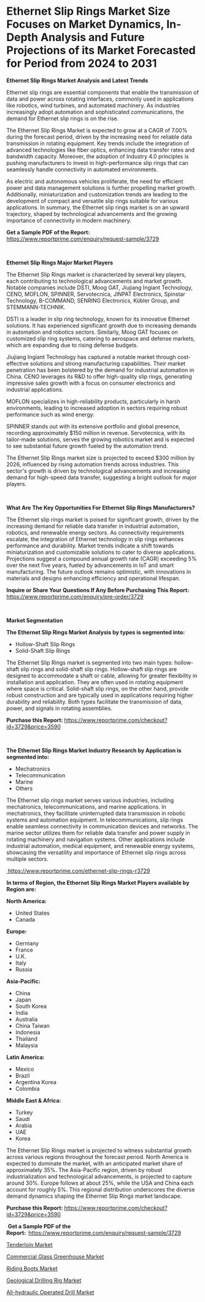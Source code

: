 <p><h1>Ethernet Slip Rings Market Size Focuses on Market Dynamics, In-Depth Analysis and Future Projections of its Market Forecasted for Period from 2024 to 2031</h1></p><p><strong>Ethernet Slip Rings Market Analysis and Latest Trends</strong></p>
<p><p>Ethernet slip rings are essential components that enable the transmission of data and power across rotating interfaces, commonly used in applications like robotics, wind turbines, and automated machinery. As industries increasingly adopt automation and sophisticated communications, the demand for Ethernet slip rings is on the rise.</p><p>The Ethernet Slip Rings Market is expected to grow at a CAGR of 7.00% during the forecast period, driven by the increasing need for reliable data transmission in rotating equipment. Key trends include the integration of advanced technologies like fiber optics, enhancing data transfer rates and bandwidth capacity. Moreover, the adoption of Industry 4.0 principles is pushing manufacturers to invest in high-performance slip rings that can seamlessly handle connectivity in automated environments.</p><p>As electric and autonomous vehicles proliferate, the need for efficient power and data management solutions is further propelling market growth. Additionally, miniaturization and customization trends are leading to the development of compact and versatile slip rings suitable for various applications. In summary, the Ethernet slip rings market is on an upward trajectory, shaped by technological advancements and the growing importance of connectivity in modern machinery.</p></p>
<p><strong>Get a Sample PDF of the Report:&nbsp;</strong> <a href="https://www.reportprime.com/enquiry/request-sample/3729">https://www.reportprime.com/enquiry/request-sample/3729</a></p>
<p>&nbsp;</p>
<p><strong>Ethernet Slip Rings Major Market Players</strong></p>
<p><p>The Ethernet Slip Rings market is characterized by several key players, each contributing to technological advancements and market growth. Notable companies include DSTI, Moog GAT, Jiujiang Ingiant Technology, CENO, MOFLON, SPINNER, Servotecnica, JINPAT Electronics, Spinstar Technology, B-COMMAND, SENRING Electronics, Kübler Group, and STEMMANN-TECHNIK.</p><p>DSTI is a leader in slip ring technology, known for its innovative Ethernet solutions. It has experienced significant growth due to increasing demands in automation and robotics sectors. Similarly, Moog GAT focuses on customized slip ring systems, catering to aerospace and defense markets, which are expanding due to rising defense budgets.</p><p>Jiujiang Ingiant Technology has captured a notable market through cost-effective solutions and strong manufacturing capabilities. Their market penetration has been bolstered by the demand for industrial automation in China. CENO leverages its R&D to offer high-quality slip rings, generating impressive sales growth with a focus on consumer electronics and industrial applications.</p><p>MOFLON specializes in high-reliability products, particularly in harsh environments, leading to increased adoption in sectors requiring robust performance such as wind energy. </p><p>SPINNER stands out with its extensive portfolio and global presence, recording approximately $150 million in revenue. Servotecnica, with its tailor-made solutions, serves the growing robotics market and is expected to see substantial future growth fueled by the automation trend.</p><p>The Ethernet Slip Rings market size is projected to exceed $300 million by 2026, influenced by rising automation trends across industries. This sector's growth is driven by technological advancements and increasing demand for high-speed data transfer, suggesting a bright outlook for major players.</p></p>
<p>&nbsp;</p>
<p><strong>What Are The Key Opportunities For Ethernet Slip Rings Manufacturers?</strong></p>
<p><p>The Ethernet slip rings market is poised for significant growth, driven by the increasing demand for reliable data transfer in industrial automation, robotics, and renewable energy sectors. As connectivity requirements escalate, the integration of Ethernet technology in slip rings enhances performance and durability. Market trends indicate a shift towards miniaturization and customizable solutions to cater to diverse applications. Projections suggest a compound annual growth rate (CAGR) exceeding 5% over the next five years, fueled by advancements in IoT and smart manufacturing. The future outlook remains optimistic, with innovations in materials and designs enhancing efficiency and operational lifespan.</p></p>
<p><strong>Inquire or Share Your Questions If Any Before Purchasing This Report:</strong> <a href="https://www.reportprime.com/enquiry/pre-order/3729">https://www.reportprime.com/enquiry/pre-order/3729</a></p>
<p>&nbsp;</p>
<p><strong>Market Segmentation</strong></p>
<p><strong>The Ethernet Slip Rings Market Analysis by types is segmented into:</strong></p>
<p><ul><li>Hollow-Shaft Slip Rings</li><li>Solid-Shaft Slip Rings</li></ul></p>
<p><p>The Ethernet Slip Rings market is segmented into two main types: hollow-shaft slip rings and solid-shaft slip rings. Hollow-shaft slip rings are designed to accommodate a shaft or cable, allowing for greater flexibility in installation and application. They are often used in rotating equipment where space is critical. Solid-shaft slip rings, on the other hand, provide robust construction and are typically used in applications requiring higher durability and reliability. Both types facilitate the transmission of data, power, and signals in rotating assemblies.</p></p>
<p><strong>Purchase this Report:&nbsp;</strong><a href="https://www.reportprime.com/checkout?id=3729&price=3590">https://www.reportprime.com/checkout?id=3729&price=3590</a></p>
<p>&nbsp;</p>
<p><strong>The Ethernet Slip Rings Market Industry Research by Application is segmented into:</strong></p>
<p><ul><li>Mechatronics</li><li>Telecommunication</li><li>Marine</li><li>Others</li></ul></p>
<p><p>The Ethernet slip rings market serves various industries, including mechatronics, telecommunications, and marine applications. In mechatronics, they facilitate uninterrupted data transmission in robotic systems and automation equipment. In telecommunications, slip rings enable seamless connectivity in communication devices and networks. The marine sector utilizes them for reliable data transfer and power supply in rotating machinery and navigation systems. Other applications include industrial automation, medical equipment, and renewable energy systems, showcasing the versatility and importance of Ethernet slip rings across multiple sectors.</p></p>
<p><a href="https://www.reportprime.com/ethernet-slip-rings-r3729">&nbsp;https://www.reportprime.com/ethernet-slip-rings-r3729</a></p>
<p><strong>In terms of Region, the Ethernet Slip Rings Market Players available by Region are:</strong></p>
<p>
    <p> <strong> North America: </strong>
        <ul>
            <li>United States</li>
            <li>Canada</li>
        </ul>
        </p> 
    <p> <strong> Europe: </strong>
        <ul>
            <li>Germany</li>
            <li>France</li>
            <li>U.K.</li>
            <li>Italy</li>
            <li>Russia</li>
        </ul>
        </p> 
    <p> <strong> Asia-Pacific: </strong>
        <ul>
            <li>China</li>
            <li>Japan</li>
            <li>South Korea</li>
            <li>India</li>
            <li>Australia</li>
            <li>China Taiwan</li>
            <li>Indonesia</li>
            <li>Thailand</li>
            <li>Malaysia</li>
        </ul>
        </p> 
    <p> <strong> Latin America: </strong>
        <ul>
            <li>Mexico</li>
            <li>Brazil</li>
            <li>Argentina Korea</li>
            <li>Colombia</li>
        </ul>
        </p> 
    <p> <strong> Middle East & Africa: </strong>
        <ul>
            <li>Turkey</li>
            <li>Saudi</li>
            <li>Arabia</li>
            <li>UAE</li>
            <li>Korea</li>
        </ul>
    </p>
    </p>
<p><p>The Ethernet Slip Rings market is projected to witness substantial growth across various regions throughout the forecast period. North America is expected to dominate the market, with an anticipated market share of approximately 35%. The Asia-Pacific region, driven by robust industrialization and technological advancements, is projected to capture around 30%. Europe follows at about 25%, while the USA and China each account for roughly 5%. This regional distribution underscores the diverse demand dynamics shaping the Ethernet Slip Rings market landscape.</p></p>
<p><strong>Purchase this Report: </strong><a href="https://www.reportprime.com/checkout?id=3729&price=3590">https://www.reportprime.com/checkout?id=3729&price=3590</a></p>
<p>&nbsp;<strong>Get a Sample PDF of the Report:&nbsp;&nbsp;</strong><a href="https://www.reportprime.com/enquiry/request-sample/3729">https://www.reportprime.com/enquiry/request-sample/3729</a></p>
<p><strong></strong></p>
<p><p><a href="https://www.linkedin.com/pulse/comprehensive-look-product-type-pork-tenderloinbeef-tenderloin-bqgqf?trackingId=NmHZpZKWQYSwJOlABmhF0Q%3D%3D">Tenderloin Market</a></p><p><a href="https://www.linkedin.com/pulse/commercial-glass-greenhouse-market-indicators-size-regional-4bxle?trackingId=Lo96VtGEQ5inrMXn1BCRYQ%3D%3D">Commercial Glass Greenhouse Market</a></p><p><a href="https://www.linkedin.com/pulse/riding-boots-market-research-report-forecast-growth-prospects-es0df?trackingId=lbWwVN9vTZ2ERnKJ3iSNsw%3D%3D">Riding Boots Market</a></p><p><a href="https://issuu.com/reportprime-2/docs/geological-drilling-rig-market-size_e9a474ee6ca602">Geological Drilling Rig Market</a></p><p><a href="https://issuu.com/reportprime-2/docs/all-hydraulic-operated-drill-market_eb52b95c3ba8fa">All-hydraulic Operated Drill Market</a></p></p>